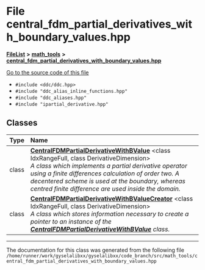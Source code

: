 

# File central\_fdm\_partial\_derivatives\_with\_boundary\_values.hpp



[**FileList**](files.md) **>** [**math\_tools**](dir_3ced5d1c6eac490d7704c2e023d148d8.md) **>** [**central\_fdm\_partial\_derivatives\_with\_boundary\_values.hpp**](central__fdm__partial__derivatives__with__boundary__values_8hpp.md)

[Go to the source code of this file](central__fdm__partial__derivatives__with__boundary__values_8hpp_source.md)



* `#include <ddc/ddc.hpp>`
* `#include "ddc_alias_inline_functions.hpp"`
* `#include "ddc_aliases.hpp"`
* `#include "ipartial_derivative.hpp"`















## Classes

| Type | Name |
| ---: | :--- |
| class | [**CentralFDMPartialDerivativeWithBValue**](classCentralFDMPartialDerivativeWithBValue.md) &lt;class IdxRangeFull, class DerivativeDimension&gt;<br>_A class which implements a partial derivative operator using a finite differences calculation of order two. A decentered scheme is used at the boundary, whereas centred finite difference are used inside the domain._  |
| class | [**CentralFDMPartialDerivativeWithBValueCreator**](classCentralFDMPartialDerivativeWithBValueCreator.md) &lt;class IdxRangeFull, class DerivativeDimension&gt;<br>_A class which stores information necessary to create a pointer to an instance of the_ [_**CentralFDMPartialDerivativeWithBValue**_](classCentralFDMPartialDerivativeWithBValue.md) _class._ |



















































------------------------------
The documentation for this class was generated from the following file `/home/runner/work/gyselalibxx/gyselalibxx/code_branch/src/math_tools/central_fdm_partial_derivatives_with_boundary_values.hpp`

